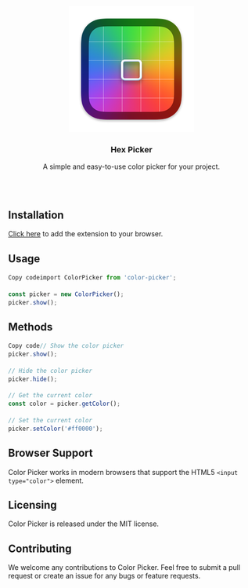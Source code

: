 <p align="center">
  <img src="icons/icon256.png" alt=""/>
  <h3 align="center">Hex Picker</h3> 
</p>
<p align="center">A simple and easy-to-use color picker for your project.</p>
<p align="center"> </p>

<br>
<br>


## Installation 
[Click here](https://chrome.google.com/webstore/detail/hex-picker/jmnkgndafoldkblpnmmollbgkdfemmfc) to add the extension to your browser.

## Usage

```javascript
Copy codeimport ColorPicker from 'color-picker';

const picker = new ColorPicker();
picker.show();
```

## Methods

```javascript
Copy code// Show the color picker
picker.show();

// Hide the color picker
picker.hide();

// Get the current color
const color = picker.getColor();

// Set the current color
picker.setColor('#ff0000');
```

## Browser Support

Color Picker works in modern browsers that support the HTML5 `<input type="color">` element.

## Licensing

Color Picker is released under the MIT license.

## Contributing

We welcome any contributions to Color Picker. Feel free to submit a pull request or create an issue for any bugs or feature requests.
